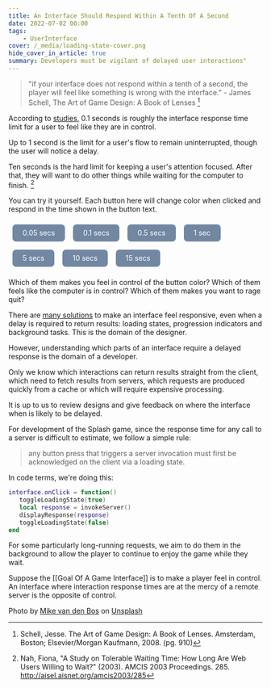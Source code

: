 ```yaml
---
title: An Interface Should Respond Within A Tenth Of A Second
date: 2022-07-02 00:00
tags:
    - UserInterface
cover: /_media/loading-state-cover.png
hide_cover_in_article: true
summary: Developers must be vigilant of delayed user interactions"
---
```


> "if your interface does not respond within a tenth of a second, the player will feel like something is wrong with the interface." 
\- James Schell,  The Art of Game Design: A Book of Lenses [^1]

According to [studies](https://www.nngroup.com/articles/response-times-3-important-limits), 0.1 seconds is roughly the interface response time limit for a user to feel like they are in control.

Up to 1 second is the limit for a user's flow to remain uninterrupted, though the user will notice a delay.

Ten seconds is the hard limit for keeping a user's attention focused. After that, they will want to do other things while waiting for the computer to finish. [^2]

You can try it yourself. Each button here will change color when clicked and respond in the time shown in the button text.

<style>
.buttons {
    width: 100%;
    display: flex;
    flex-flow: wrap;
}

a.btn {
    padding: 0 1.25rem;
    line-height: 2.125rem;
    font-size: 0.875rem;
    font-weight: 400;
    text-align: center;
    margin: 0.5rem;
    border-radius: 0.5em;
    background-color: #7187A2;
    color: #fff;
    text-decoration: none;
    overflow: hidden;
    cursor: pointer;
    vertical-align: middle;
    outline: none;
}
</style>

<script>
const colors = ["rgb(255, 105, 180)", "rgb(255, 0, 0)", "rgb(255, 142, 0)", "rgb(255, 209, 0)", "rgb(0, 142, 0)", "rgb(0, 192, 192)", "rgb(64, 0, 152)", "rgb(142, 0, 142)"];

// Thanks to https://stackoverflow.com/questions/34458815/comparing-rgb-colors-in-javascript
function rgbExtract(s) {
  var match = /^\s*rgb\(\s*(\d+),\s*(\d+),\s*(\d+)\)\s*$/.exec(s);
  if (match === null) {
    return null;
  }
  return {
    r: parseInt(match[1], 10),
    g: parseInt(match[2], 10),
    b: parseInt(match[3], 10)
  };
}

function rgbMatches(sText, tText) {
  var sColor = rgbExtract(sText),
    tColor = rgbExtract(tText);
  if (sColor === null || tColor === null) {
    return false;
  }
  var componentNames = ['r', 'g', 'b'];
  for (var i = 0; i < componentNames.length; ++i) {
    var name = componentNames[i];
    if (sColor[name] != tColor[name]) {
      return false;
    }
  }
  return true;
}

function changeColor(delay, id) {
  setTimeout(() => {
    let color = window.getComputedStyle(document.getElementById(id)).getPropertyValue('background-color');
    var colorIndex = colors.findIndex(candidateColor => rgbMatches(candidateColor, color));
    var nextIndex = (colorIndex + 1) % colors.length;
    var nextColor = colors[nextIndex];
    document.getElementById(id).style.backgroundColor = nextColor;
  }, delay);
}
</script>

<div class="buttons">
    <a onclick="changeColor(50, this.id)" id="btn-1" class="btn"><span>0.05 secs</span></a>
    <a onclick="changeColor(100, this.id)" id="btn-2" class="btn"><span>0.1 secs</span></a>
    <a onclick="changeColor(500, this.id)" id="btn-3" class="btn"><span>0.5 secs</span></a>
    <a onclick="changeColor(1000, this.id)" id="btn-4" class="btn"><span>1 sec</span></a>
    <a onclick="changeColor(5000, this.id)" id="btn-5" class="btn"><span>5 secs</span></a>
    <a onclick="changeColor(10000, this.id)" id="btn-6" class="btn"><span>10 secs</span></a>
    <a onclick="changeColor(15000, this.id)" id="btn-7" class="btn"><span>15 secs</span></a>
</div>

Which of them makes you feel in control of the button color? Which of them feels like the computer is in control? Which of them makes you want to rage quit?

There are [many solutions](https://www.nngroup.com/articles/progress-indicators/) to make an interface feel responsive, even when a delay is required to return results: loading states, progression indicators and background tasks. This is the domain of the designer.

However, understanding which parts of an interface require a delayed response is the domain of a developer.

Only we know which interactions can return results straight from the client, which need to fetch results from servers, which requests are produced quickly from a cache or which will require expensive processing.

It is up to us to review designs and give feedback on where the interface when is likely to be delayed.

For development of the Splash game, since the response time for any call to a server is difficult to estimate, we follow a simple rule:

> any button press that triggers a server invocation must first be acknowledged on the client via a loading state.

In code terms, we're doing this:

```lua
interface.onClick = function()
   toggleLoadingState(true)
   local response = invokeServer()
   displayResponse(response)
   toggleLoadingState(false)
end
```

For some particularly long-running requests, we aim to do them in the background to allow the player to continue to enjoy the game while they wait.

Suppose the [[Goal Of A Game Interface]] is to make a player feel in control. An interface where interaction response times are at the mercy of a remote server is the opposite of control.

[^1]: Schell, Jesse. The Art of Game Design: A Book of Lenses. Amsterdam, Boston; Elsevier/Morgan Kaufmann, 2008. (pg. 910)
[^2]: Nah, Fiona, "A Study on Tolerable Waiting Time: How Long Are Web Users Willing to Wait?" (2003). AMCIS 2003 Proceedings. 285.
http://aisel.aisnet.org/amcis2003/285

Photo by <a href="https://unsplash.com/@mike_van_den_bos?utm_source=unsplash&utm_medium=referral&utm_content=creditCopyText">Mike van den Bos</a> on <a href="https://unsplash.com/s/photos/loading?utm_source=unsplash&utm_medium=referral&utm_content=creditCopyText">Unsplash</a>